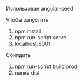 Использован angular-seed

Чтобы запустить

1) npm install 
2) npm run-script serve
3) localhost:8001

Сбилдить
1) npm run-script build:prod
2) папка dist